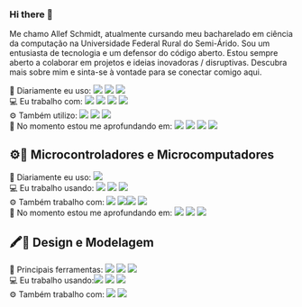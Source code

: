 ### Hi there 👋

Me chamo Allef Schmidt, atualmente cursando meu bacharelado em ciência da computação na Universidade Federal Rural do Semi-Árido. Sou um entusiasta de tecnologia e um defensor do código aberto. Estou sempre aberto a colaborar em projetos e ideias inovadoras / disruptivas. Descubra mais sobre mim e sinta-se à vontade para se conectar comigo aqui.

<!-- <img src=""></img> -->
🚀 Diariamente eu uso: <img src="https://img.shields.io/badge/Yarn-2C8EBB?style=for-the-badge&logo=Yarn&logoColor=white"> <img src="https://img.shields.io/badge/Visual%20Studio%20Code-007ACC?style=for-the-badge&logo=Visual%20Studio%20Code&logoColor=white"> <img src="https://img.shields.io/badge/JavaScript-323330?style=for-the-badge&logo=javascript&logoColor=F7DF1E"></img> <br>
💻 Eu trabalho com: <img src="https://img.shields.io/badge/Vue.js-4FC08D?style=for-the-badge&logo=Vue.js&logoColor=white"></img></img> <img src="https://img.shields.io/badge/PostgreSQL-4169E1?style=for-the-badge&logo=PostgreSQL&logoColor=white"></img> <img src="https://img.shields.io/badge/Express-000000?style=for-the-badge&logo=express&logoColor=white"></img> <img src="https://img.shields.io/badge/Node.js-339933?style=for-the-badge&logo=Node.js&logoColor=white"><br>
⚙️ Também utilizo:  <img src="https://img.shields.io/badge/Postman-FF6C37?style=for-the-badge&logo=Postman&logoColor=white"></img> <img src="https://img.shields.io/badge/Nuxt.js-00C58E?style=for-the-badge&logo=Nuxt.js&logoColor=white"> </img>  <img src="https://img.shields.io/badge/React_Native-4D4D4D?style=for-the-badge&logo=React&logoColor=26d9fd"></img><br>
🌱 No momento estou me aprofundando em:  <img src="https://img.shields.io/badge/firebase-ffca28?style=for-the-badge&logo=firebase&logoColor=black"> <img src="https://img.shields.io/badge/Python-3776AB?style=for-the-badge&logo=python&logoColor=white"> <img src="https://img.shields.io/badge/Electron-2B2E3A?style=for-the-badge&logo=electron&logoColor=9FEAF9"> <img src="https://img.shields.io/badge/Heroku-430098?style=for-the-badge&logo=heroku&logoColor=white"></img> <br>

<h2>⚙️📶 Microcontroladores e Microcomputadores</h2>

🚀 Diariamente eu uso: <img src="https://img.shields.io/badge/C%2B%2B-00599C?style=for-the-badge&logo=c%2B%2B&logoColor=white"></img> <br>
💻 Eu trabalho usando: <img src="https://img.shields.io/badge/Espressif-E7352C?style=for-the-badge&logo=Espressif&logoColor=white"></img> <img src="https://img.shields.io/badge/RASPBERRY%20PI-C51A4A.svg?&style=for-the-badge&logo=raspberry%20pi&logoColor=white"></img> <img src="https://img.shields.io/badge/Arduino-00979D?style=for-the-badge&logo=Arduino&logoColor=white"></img><br>
⚙️ Também trabalho com: <img src="https://img.shields.io/badge/IFTTT-000000?style=for-the-badge&logo=IFTTT&logoColor=white"> <img src="https://img.shields.io/badge/Amazon%20Alexa-00CAFF?style=for-the-badge&logo=Amazon%20Alexa&logoColor=white"></img><img src="https://img.shields.io/badge/ESPHome-D3D3D3?style=for-the-badge&logo=ESPHome&logoColor=black"></img> <img src="https://img.shields.io/badge/MQTT%20MOSQUITTO-3C5280?style=for-the-badge&logo=Eclipse%20Mosquitto&logoColor=f3771c"></img><br>
🌱 No momento estou me aprofundando em:  <img src="https://img.shields.io/badge/TensorFlow-FF6F00?style=for-the-badge&logo=TensorFlow&logoColor=white"></img> <img src="https://img.shields.io/badge/Node_RED-8F0000?style=for-the-badge&logo=Node-RED&logoColor=white"> <img src="https://img.shields.io/badge/Home%20Assistant-41BDF5?style=for-the-badge&logo=Home%20Assistant&logoColor=white"></img> <br>

<h2>🖍📐 Design e Modelagem </h2>

🚀 Principais ferramentas: <img src="https://img.shields.io/badge/Tinkercad-F24E1E?style=for-the-badge&logo=&logoColor=white"></img> <img src="https://img.shields.io/badge/Blender-F5792A?style=for-the-badge&logo=Blender&logoColor=white"></img> <img src="https://img.shields.io/badge/Eagle-df1111?style=for-the-badge&logo=Eagle&logoColor=white"></img> <br>
💻 Eu trabalho usando:<img src="https://img.shields.io/badge/Photopea-18A497?style=for-the-badge&logo=Photopea&logoColor=white"> <img src="https://img.shields.io/badge/Adobe%20Photoshop-31A8FF?style=for-the-badge&logo=Adobe%20Photoshop&logoColor=black"> <img src="https://img.shields.io/badge/Figma-F24E1E?style=for-the-badge&logo=Figma&logoColor=white"></img> <br>
⚙️ Também trabalho com: <img src="https://img.shields.io/badge/Ultimaker Cura-FF1E0D?style=for-the-badge&logo=Makerbot&logoColor=white"> <img src="https://img.shields.io/badge/LabVIEW-FFDB00?style=for-the-badge&logo=LabVIEW&logoColor=black"><br>
